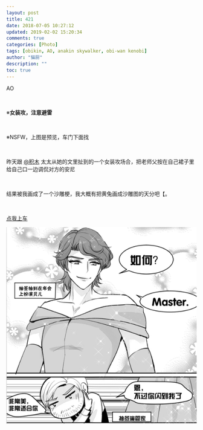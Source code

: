```yaml
---
layout: post
title: 421
date: 2018-07-05 10:27:12
updated: 2019-02-02 15:20:34
comments: true
categories: [Photo]
tags: [obikin, AO, anakin skywalker, obi-wan kenobi]
author: "猫厨"
description: ""
toc: true
---
```


<p>AO</p> 
<p>&nbsp;<br /></p> 
<p>※<strong>女装攻，注意避雷</strong></p> 
<p>&nbsp;<br /></p> 
<p>※NSFW，上图是预览，车门下面找<br /></p> 
<p>&nbsp;<br /></p> 
<p>昨天跟&nbsp;<a loftermentionblogid="4076529" href="http://www.lofter.com/mentionredirect.do?blogId=4076529" target="_blank"  >@积木</a>&nbsp;太太从她的文里扯到的一个女装攻场合，把老师父按在自己裙子里给自己口一边调侃对方的安尼</p> 
<p>&nbsp;<br /></p> 
<p>结果被我画成了一个沙雕梗，我大概有把黄兔画成沙雕图的天分吧【。</p> 
<p>&nbsp;<br /></p> 
<p><a rel="nofollow" href="https://images-wixmp-ed30a86b8c4ca887773594c2.wixmp.com/intermediary/f/d97cf4c4-1f95-4c79-9e66-10b31d5fac97/dcyosly-69b49a07-7529-47a9-ad99-ab9161b6df69.jpg" target="_blank"  >点我上车</a></p>

![](https://raw.githubusercontent.com/alicewish/meowchain247/master/img_cVZNdzJtQk9JV2Q2Q2k5TUUrNlVjL2RVb1JCRlpZZWo0UTkzdHYxNVBNNGRWME5jS2tJeVZnPT0.png)